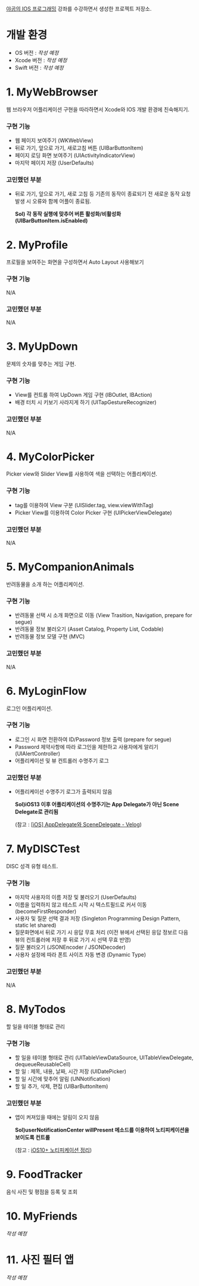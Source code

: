 [야곰의 IOS 프로그래밍](https://www.inflearn.com/course/ios-프로그래밍#) 강좌를 수강하면서 생성한 프로젝트 저장소.



# 개발 환경

- OS 버전 : *작성 예정*
- Xcode 버전 : *작성 예정*
- Swift 버전 : *작성 예정*



# 1. MyWebBrowser

웹 브라우저 어플리케이션 구현을 따라하면서 Xcode와 IOS 개발 환경에 친숙해지기.

### 구현 기능

- 웹 페이지 보여주기 (WKWebView)
- 뒤로 가기, 앞으로 가기, 새로고침 버튼 (UIBarButtonItem)
- 페이지 로딩 화면 보여주기 (UIActivityIndicatorView)
- 마지막 페이지 저장 (UserDefaults)

### 고민했던 부분

- 뒤로 가기, 앞으로 가기, 새로 고침 등 기존의 동작이 종료되기 전 새로운 동작 요청 발생 시 오류와 함께 어플이 종료됨.

  **Sol) 각 동작 실행에 맞추어 버튼 활성화/비활성화 (UIBarButtonItem.isEnabled)**



# 2. MyProfile

프로필을 보여주는 화면을 구성하면서 Auto Layout 사용해보기

### 구현 기능

N/A

### 고민했던 부분

N/A



# 3. MyUpDown

문제의 숫자를 맞추는 게임 구현.

### 구현 기능

- View를 컨트롤 하여 UpDown 게임 구현 (IBOutlet, IBAction)
- 배경 터치 시 키보기 사라지게 하기 (UITapGestureRecognizer)

### 고민했던 부분

N/A



# 4. MyColorPicker

Picker view와 Slider View를 사용하여 색을 선택하는 어플리케이션.

### 구현 기능

- tag를 이용하여 View 구분 (UISlider.tag, view.viewWithTag)
- Picker View를 이용하여 Color Picker 구현 (UIPickerViewDelegate)

### 고민했던 부분

N/A



# 5. MyCompanionAnimals

반려동물을 소개 하는 어플리케이션.

### 구현 기능

- 반려동물 선택 시 소개 화면으로 이동 (View Trasition, Navigation, prepare for segue)
- 반려동물 정보 불러오기 (Asset Catalog, Property List, Codable)
- 반려동물 정보 모델 구현 (MVC)

### 고민했던 부분

N/A



# 6. MyLoginFlow

로그인 어플리케이션.

### 구현 기능

- 로그인 시 화면 전환하여 ID/Password 정보 출력 (prepare for segue)
- Password 제약사항에 따라 로그인을 제한하고 사용자에게 알리기 (UIAlertController)
- 어플리케이션 및 뷰 컨트롤러 수명주기 로그

### 고민했던 부분

- 어플리케이션 수명주기 로그가 출력되지 않음

  **Sol)iOS13 이후 어플리케이션의 수명주기는 App Delegate가 아닌 Scene Delegate로 관리됨**

  (참고 : [[iOS\] AppDelegate와 SceneDelegate - Velog](https://velog.io/@dev-lena/iOS-AppDelegate와-SceneDelegate))

  

# 7. MyDISCTest

DISC 성격 유형 테스트.

### 구현 기능

- 마지막 사용자의 이름 저장 및 불러오기 (UserDefaults)
- 이름을 입력하지 않고 테스트 시작 시 텍스트필드로 커서 이동 (becomeFirstResponder)
- 사용자 및 질문 선택 결과 저장 (Singleton Programming Design Pattern, static let shared)
- 질문화면에서 뒤로 가기 시 응답 무효 처리 (이전 뷰에서 선택된 응답 정보르 다음 뷰의 컨트롤러에 저장 후 뒤로 가기 시 선택 무효 반영)
- 질문 불러오기 (JSONEncoder / JSONDecoder)
- 사용자 설정에 따라 폰트 사이즈 자동 변경 (Dynamic Type)

### 고민했던 부분

N/A



# 8. MyTodos

할 일을 테이블 형태로 관리

### 구현 기능

- 할 일을 테이블 형태로 관리 (UITableViewDataSource, UITableViewDelegate, dequeueReusableCell)
- 할 일 : 제목, 내용, 날짜, 시간 저장 (UIDatePicker)
- 할 일 시간에 맞추어 알림 (UNNotification)
- 할 일 추가, 삭제, 편집 (UIBarButtonItem)

### 고민했던 부분

- 앱이 켜져있을 때에는 알림이 오지 않음

  **Sol)userNotificationCenter willPresent 메소드를 이용하여 노티피케이션을 보이도록 컨트롤**
  
  (참고 : [iOS10+ 노티피케이션 정리](http://brannpark.github.io/blog/post/20180615_ios10plus_notification/))



# 9. FoodTracker

음식 사진 및 평점을 등록 및 조회



# 10. MyFriends

*작성 예정*



# 11. 사진 필터 앱

*작성 예정*
